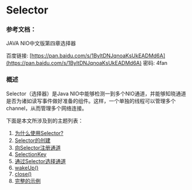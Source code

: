 # Selector

### 参考文档：

JAVA NIO中文版第四章选择器

百度链接: [https://pan.baidu.com/s/1ByltDNJqnoaKsUkEADMd6A](https://pan.baidu.com/s/1ByltDNJqnoaKsUkEADMd6A) 密码: 4fan

### 概述

Selector（选择器）是Java NIO中能够检测一到多个NIO通道，并能够知晓通道是否为诸如读写事件做好准备的组件。这样，一个单独的线程可以管理多个channel，从而管理多个网络连接。

下面是本文所涉及到的主题列表：

1. [为什么使用Selector?](http://ifeve.com/selectors/#Why)
2. [Selector的创建](http://ifeve.com/selectors/#Creating)
3. [向Selector注册通道](http://ifeve.com/selectors/#Registering)
4. [SelectionKey](http://ifeve.com/selectors/#SelectionKey)
5. [通过Selector选择通道](http://ifeve.com/selectors/#Selecting)
6. [wakeUp\(\)](http://ifeve.com/selectors/#wakeUp)
7. [close\(\)](http://ifeve.com/selectors/#close)
8. [完整的示例](http://ifeve.com/selectors/#Full)



